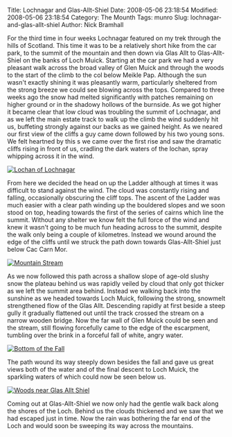 Title: Lochnagar and Glas-Allt-Shiel
Date: 2008-05-06 23:18:54
Modified: 2008-05-06 23:18:54
Category: The Mounth
Tags: munro
Slug: lochnagar-and-glas-allt-shiel
Author: Nick Bramhall

For the third time in four weeks Lochnagar featured on my trek through the hills of Scotland. This time it was to be a relatively short hike from the car park, to the summit of the mountain and then down via Glas Allt to Glas-Allt-Shiel on the banks of Loch Muick. Starting at the car park we had a very pleasant walk across the broad valley of Glen Muick and through the woods to the start of the climb to the col below Meikle Pap. Although the sun wasn't exactly shining it was pleasantly warm, particularly sheltered from the strong breeze we could see blowing across the tops. Compared to three weeks ago the snow had melted significantly with patches remaining on higher ground or in the shadowy hollows of the burnside. As we got higher it became clear that low cloud was troubling the summit of Lochnagar, and as we left the main estate track to walk up the climb the wind suddenly hit us, buffeting strongly against our backs as we gained height. As we neared our first view of the cliffs a guy came down followed by his two young sons. We felt heartned by this s we came over the first rise and saw the dramatic cliffs rising in front of us, cradling the dark waters of the lochan, spray whipping across it in the wind.


<!--more-->


[![Lochan of Lochnagar](http://farm4.static.flickr.com/3268/2463924823_bfd46a05e5_b.jpg)](http://www.flickr.com/photos/53725815@N00/2463924823)





From here we decided the head on up the Ladder although at times it was difficult to stand against the wind. The cloud was constantly rising and falling, occasionally obscuring the cliff tops. The ascent of the  Ladder was much easier with a clear path winding up the bouldered slopes and we soon stood on top, heading towards the first of the series of cairns which line the summit. Without any shelter we know felt the full force of the wind and knew it wasn't going to be much fun heading across to the summit, despite the walk only being a couple of kilometres. Instead we wound around the edge of the cliffs until we struck the path down towards Glas-Allt-Shiel just below Cac Carn Mor. 





[![Mountain Stream](http://farm4.static.flickr.com/3252/2464785234_37809a9446_b.jpg)](http://www.flickr.com/photos/53725815@N00/2464785234)





As we now followed this path across a shallow slope of age-old slushy snow the plateau behind us was rapidly veiled by cloud that only got thicker as we left the summit area behind. Instead we walking back into the sunshine as we headed towards Loch Muick, following the strong, snowmelt strengthened flow of the Glas Allt. Descending rapidly at first beside a steep gully it gradually flattened out until the track crossed the stream on a narrow wooden bridge. Now the far wall of Glen Muick could be seen and the stream, still flowing forcefully came to the edge of the escarpment, tumbling over the brink in a forceful fall of white, angry water.





[![Bottom of the Fall](http://farm4.static.flickr.com/3145/2464714264_a45ae4fb1f_b.jpg)](http://www.flickr.com/photos/53725815@N00/2464714264)





The path wound its way steeply down besides the fall and gave us great views both of the water and of the final descent to Loch Muick, the sparkling waters of which could now be seen below us.





[![Woods near Glas Allt Shiel](http://farm4.static.flickr.com/3256/2465289620_d32daafa4d_b.jpg)](http://www.flickr.com/photos/53725815@N00/2465289620)





Coming out at Glas-Allt-Shiel we now only had the gentle walk back along the shores of the Loch. Behind us the clouds thickened and we saw that we had escaped just in time. Now the rain was bothering the far end of the Loch and would soon be sweeping its way across the mountains.
